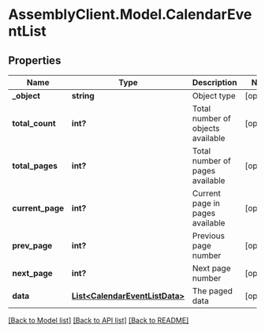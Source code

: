 # AssemblyClient.Model.CalendarEventList
## Properties

Name | Type | Description | Notes
------------ | ------------- | ------------- | -------------
**_object** | **string** | Object type | [optional] 
**total_count** | **int?** | Total number of objects available | [optional] 
**total_pages** | **int?** | Total number of pages available | [optional] 
**current_page** | **int?** | Current page in pages available | [optional] 
**prev_page** | **int?** | Previous page number | [optional] 
**next_page** | **int?** | Next page number | [optional] 
**data** | [**List&lt;CalendarEventListData&gt;**](CalendarEventListData.md) | The paged data | [optional] 

[[Back to Model list]](../README.md#documentation-for-models) [[Back to API list]](../README.md#documentation-for-api-endpoints) [[Back to README]](../README.md)

